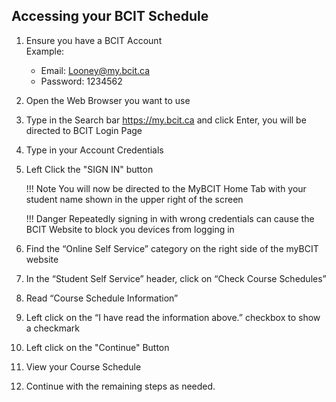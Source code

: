 ## Accessing your BCIT Schedule

1. Ensure you have a BCIT Account <br>
    Example:
    - Email: <Looney@my.bcit.ca>
    - Password: 1234562

2. Open the Web Browser you want to use

3. Type in the Search bar <https://my.bcit.ca> and click Enter, you will be directed to BCIT Login Page

4. Type in your Account Credentials
    <!-- Email: <rmaceda1@mybcit.ca>
    Password: 123456789 
    // Maybe we can remove this -->

5. Left Click the "SIGN IN" button

    !!! Note
        You will now be directed to the MyBCIT Home Tab with your student name shown in the upper right of the screen
    
    !!! Danger
        Repeatedly signing in with wrong credentials can cause the BCIT Website to block you devices from logging in

6. Find the “Online Self Service” category on the right side of the myBCIT website

7. In the “Student Self Service” header, click on “Check Course Schedules”

8. Read “Course Schedule Information”

9. Left click on the “I have read the information above.” checkbox to show a checkmark

10. Left click on the "Continue" Button

11. View your Course Schedule

12. Continue with the remaining steps as needed.

